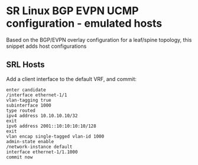 # SR Linux BGP EVPN UCMP configuration - emulated hosts

Based on the BGP/EVPN overlay configuration for a leaf/spine topology, this snippet adds host configurations

## SRL Hosts

Add a client interface to the default VRF, and commit:
```
enter candidate
/interface ethernet-1/1
vlan-tagging true
subinterface 1000
type routed
ipv4 address 10.10.10.10/32
exit
ipv6 address 2001::10:10:10:10/128
exit
vlan encap single-tagged vlan-id 1000
admin-state enable
/network-instance default
interface ethernet-1/1.1000
commit now
```

